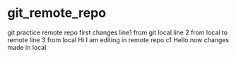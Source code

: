# git_remote_repo
git practice remote repo
first changes
line1 from git local
line 2 from local to remote
line 3 from local
Hi I am editing in remote repo c1
Hello now changes made in local